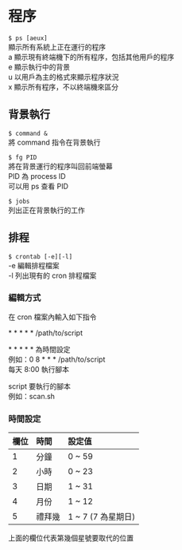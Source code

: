 # 程序

`$ ps [aeux]`  
顯示所有系統上正在運行的程序  
a 顯示現有終端機下的所有程序，包括其他用戶的程序  
e 顯示執行中的背景  
u 以用戶為主的格式來顯示程序狀況  
x 顯示所有程序，不以終端機來區分

## 背景執行

`$ command &`  
將 command 指令在背景執行

`$ fg PID`  
將在背景運行的程序叫回前端螢幕  
PID 為 process ID  
可以用 ps 查看 PID

`$ jobs`  
列出正在背景執行的工作

## 排程

`$ crontab [-e][-l]`  
-e 編輯排程檔案  
-l 列出現有的 cron 排程檔案

### 編輯方式

在 cron 檔案內輸入如下指令

\* \* \* \* \* /path/to/script

\* \* \* \* \* 為時間設定  
例如：0 8 \* \* \* /path/to/script  
每天 8:00 執行腳本

script 要執行的腳本  
例如：scan.sh

### 時間設定

| 欄位 | 時間 | 設定值 |
| :--- | :--- | :--- |
| 1 | 分鐘 | 0 ~ 59 |
| 2 | 小時 | 0 ~ 23 |
| 3 | 日期 | 1 ~ 31 |
| 4 | 月份 | 1 ~ 12 |
| 5 | 禮拜幾 | 1 ~ 7 \(7 為星期日\) |

上面的欄位代表第幾個星號要取代的位置

